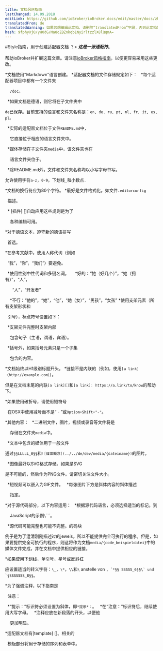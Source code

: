 ```yaml
---
title: 文档风格指南
lastChanged: 14.09.2018
editLink: https://github.com/ioBroker/ioBroker.docs/edit/master/docs/zh-cn/dev/adapterdocstyleguide.md
translatedFrom: de
translatedWarning: 如果您想编辑此文档，请删除“translatedFrom”字段，否则此文档将再次自动翻译
hash: 9fphyXjO/yH0dG/Ma8oZBZnkqb1NyirltzzlX8lQqmA=
---
```

#Style指南，用于创建适配器文档
？&gt; ***这是一张通配符***。 <br><br>帮助ioBroker并扩展这篇文章。请注意[ioBroker风格指南](community/styleguidedoc)，以便更容易采用这些更改。

*文档使用“Markdown”语言创建。
*适配器文档的文件存储规定如下：
  *每个适配器项目中都有一个文件夹

    `/doc`。

  *如果文档是德语，则它将在子文件夹中

`de`已保存。目前支持的语言和文件夹名称是：`en, de, ru, pt, nl, fr, it, es, pl`。

  *实际的适配器文档位于文件`README.md`中，

    它直接位于相应的语言文件夹中。

  *媒体存储在子文件夹`media`中，该文件夹也在

    语言文件夹位于。

  *除README.md外，文件和文件夹名称均以小写字母书写。

允许使用字符`a-z`，`0-9`，下划线`_`和小数点`.`

*文档的换行符应为80个字符。
*最好是文件格式化，如文件`.editorconfig`

  描述。

  * [插件] []自动应用这些规则是为了

    各种编辑可用。

*对于德语文本，遵守新的德语拼写

  首选。

*在参考文献中，使用人称代词（例如

  “我”，“你”，“我们”）要避免。

  *使用性别中性代词和多键名词。
    *好的：“她（好几个）”，“她（拥有）”，“人”，

      “人”，“开发者”

    *不行：“他的”，“她”，“他”，“她（女）”，“男孩”，“女孩”
*使用支架元素（所有支架形状和

  引号），标点符号设置如下：

  *支架元件完整时支架内部

    包含句子（主语，谓语，宾语）。

  *括号外，如果括号元素只是一个子集

    包含的内容。

*文档始终以H1级别标题开头。
*链接不是内联的（例如，使用`[a link]（http://example.com）`），

但是在文档末尾的内联`[a link][]`和`[a link]: https://a.link/to/know`的帮助下。

*如果使用破折号，请使用短符号

  在OSX中使用减号而不是“ - ”或`Option+Shift+"-"`。

*其他内容：
  *二进制文件，图片，视频或录音等文件将是

    存储在文件夹`media`中。

  *文本中包含的媒体用于一般文件

通过`§§LLLLL_0§§`和`![媒体概念](../../de/dev/media/{dateiname})`的图片。

  *图像最好以SVG格式存储。如果是SVG

是不可能的，然后作为PNG文件。请密切关注文件大小。

  *短视频可以嵌入为GIF文件。
  *每张图片下方是斜体内容的斜体描述

    指定。

*对于源代码部分，以下内容适用：
  *根据源代码语言，必须选择适当的标记。到

    JavaScript的示例`\`\`\``。

  *源代码可能完整也可能不完整。的码块

例子是为了澄清刚刚描述过的jeweis。所以不能提供完全可执行的程序。但是，如果要提供完全可执行的程序，则这将作为文档`media/{code_beispieldatei}`中的媒体文件完成，并在文档中提供相应的链接。

*如果使用下划线，单引号，星号或反斜杠

应设置适当的转义字符：`\_`，`\*`，`\\`和``\`` anstelle von ``, `*§§ SSSSS_6§§\` und `§SSSSSSS_8§§``。

*为了强调注释，以下指南是

  注意：

  *“提示：”标识符必须设置为斜体，即`*提示*：`。
  *在“注意：”标识符后，继续使用大写字母。
  *注释应放在新段落的开头，以便他

    更加明显。

*适配器文档有[template] []。相关的

  模板部分将用于存储的序列和表单中。

[Plugin]: http://editorconfig.org/#download

[Vorlage]: dev/adaptertemplate